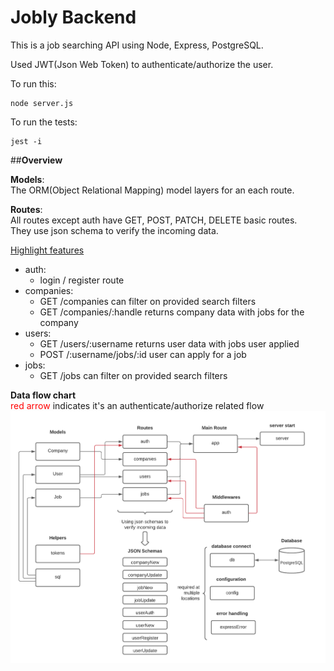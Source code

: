 # Jobly Backend

This is a job searching API using Node, Express, PostgreSQL.

Used JWT(Json Web Token) to authenticate/authorize the user. 

To run this:

    node server.js
    
To run the tests:

    jest -i

##**Overview**

**Models**:
<Br> The ORM(Object Relational Mapping) model layers for an each route. 

**Routes**:
<br> All routes except auth have GET, POST, PATCH, DELETE basic routes.
<br> They use json schema to verify the incoming data.
<p><ins>Highlight features</ins>
<ul>
<li> auth: 
	<ul> 
		<li> login / register route</li>
	</ul>
</li>
<li>companies: 
	<ul> 
		<li> GET /companies can filter on provided search filters </li>
		<li> GET /companies/:handle returns company data with jobs for the company </li>
	</ul>
</li>
<li>users: 
	<ul> 
		<li> GET /users/:username returns user data with jobs user applied</li>
		<li> POST /:username/jobs/:id user can apply for a job</li>
	</ul>
</li>
<li> jobs: 
	<ul> 
		<li> GET /jobs can filter on provided search filters</li>
	</ul>
</li>

</ul>


**Data flow chart**
<br><span style="color:red">red arrow</span> indicates it's an authenticate/authorize related flow
![Data flow chart](flowChart/jobly_backend.png?raw=true "Data flow chart")